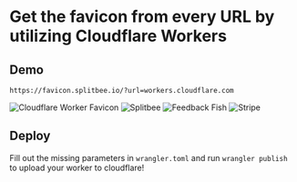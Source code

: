 # Get the favicon from every URL by utilizing Cloudflare Workers

## Demo

`https://favicon.splitbee.io/?url=workers.cloudflare.com`

![Cloudflare Worker Favicon](https://favicon.splitbee.io/?url=workers.cloudflare.com)
![Splitbee](https://favicon.splitbee.io/?url=splitbee.io)
![Feedback Fish](https://favicon.splitbee.io/?url=feedback.fish)
![Stripe](https://favicon.splitbee.io/?url=stripe.com)

## Deploy

Fill out the missing parameters in `wrangler.toml` and run `wrangler publish` to upload your worker to cloudflare!
